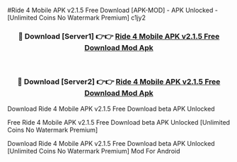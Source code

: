 #Ride 4 Mobile APK v2.1.5 Free Download [APK-MOD] - APK Unlocked - [Unlimited Coins No Watermark Premium] c1jy2



<div align="center">

<h3>🔴 Download [Server1] 👉👉 <a href="https://momento.my/?title=Ride_4_Mobile_APK_v2.1.5_Free_Download">Ride 4 Mobile APK v2.1.5 Free Download Mod Apk</a></h3><br>

<h3>🔴 Download [Server2] 👉👉 <a href="https://momento.my/?title=Ride_4_Mobile_APK_v2.1.5_Free_Download">Ride 4 Mobile APK v2.1.5 Free Download Mod Apk</a></h3>
</div>



Download Ride 4 Mobile APK v2.1.5 Free Download beta APK Unlocked

Free Ride 4 Mobile APK v2.1.5 Free Download beta APK Unlocked [Unlimited Coins No Watermark Premium]

Download Ride 4 Mobile APK v2.1.5 Free Download beta APK Unlocked [Unlimited Coins No Watermark Premium] Mod For Android
